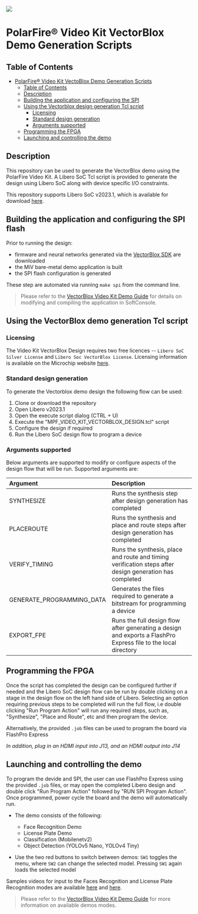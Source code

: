 ![](media/demo.gif)

# PolarFire&reg; Video Kit VectorBlox Demo Generation Scripts

## Table of Contents

- [PolarFire&reg; Video Kit VectoBlox Demo Generation Scripts](#polarfire-video-kit-vectorblox-demo-generation-scripts)
  - [Table of Contents](#table-of-contents)
  - [Description](#description)
  - [Building the application and configuring the SPI](#demo-building)
  - [Using the Vectorblox design generation Tcl script](#using-the-reference-design-generation-tcl-script)
    - [Licensing](#licensing)
    - [Standard design generation](#standard-design-generation)
    - [Arguments supported](#arguments-supported)
  - [Programming the FPGA](#programming-the-fpga)
  - [Launching and controlling the demo](#demo-controlling)

<a name="description"></a>
## Description

This repository can be used to generate the VectorBlox demo using the PolarFire Video Kit. A Libero SoC Tcl script is provided to generate the design using Libero SoC along with device specific I/O constraints.

This repository supports Libero SoC v2023.1, which is available for download [here](https://www.microsemi.com/product-directory/design-resources/1750-libero-soc#downloads).

<a name="demo-building"></a>
## Building the application and configuring the SPI flash

Prior to running the design:
  - firmware and neural networks generated via the [VectorBlox SDK](https://github.com/Microchip-Vectorblox/VectorBlox-SDK) are downloaded
  - the MiV bare-metal demo application is built
  - the SPI flash configuration is generated

These step are automated via running `make spi` from the command line.

> Please refer to the [VectorBlox Video Kit Demo Guide](docs/VectorBlox_Video_Kit_Demo_Guide.pdf) for details on modifying and compiling the application in SoftConsole.


<a name="using-the-vectorblox-demo-generation-tcl-script"></a>
## Using the VectorBlox demo generation Tcl script

<a name="licensing"></a>
### Licensing

The Video Kit VectorBlox Design requires two free licences -- `Libero SoC Silver License` and `Libero Soc VectorBlox License`. Licensing information is available on the Microchip website [here](https://www.microchip.com/en-us/products/fpgas-and-plds/fpga-and-soc-design-tools/fpga/licensing).

<a name="standard-design-generation"></a>
### Standard design generation

To generate the Vectorblox demo design the following flow can be used:

1. Clone or download the repository
2. Open Libero v2023.1
3. Open the execute script dialog (CTRL + U)
4. Execute the "MPF_VIDEO_KIT_VECTORBLOX_DESIGN.tcl" script
5. Configure the design if required
6. Run the Libero SoC design flow to program a device

<a name="arguments-supported"></a>
### Arguments supported

Below arguments are supported to modify or configure aspects of the design flow that will be run. Supported arguments are:

| Argument                  | Description                                                                                                                                |
| :------------------------ | :------------------------------------------------------------------------------------------------------------------------------------------|
| SYNTHESIZE                | Runs the synthesis step after design generation has completed                                                         |
| PLACEROUTE                | Runs the synthesis and place and route steps after design generation has completed                                    |
| VERIFY_TIMING             | Runs the synthesis, place and route and timing verification steps after design generation has completed               |
| GENERATE_PROGRAMMING_DATA | Generates the files required to generate a bitstream for programming a device                                         |
| EXPORT_FPE                | Runs the full design flow after generating a design and exports a FlashPro Express file to the local directory                              |

<a name="programming-the-fpga"></a>
## Programming the FPGA

Once the script has completed the design can be configured further if needed and the Libero SoC design flow can be run by double clicking on a stage in the design flow on the left hand side of Libero. Selecting an option requiring previous steps to be completed will run the full flow, i.e double clicking "Run Program Action" will run any required steps, such as, "Synthesize", "Place and Route", etc and then program the device.

Alternatively, the provided `.job` files can be used to program the board via FlashPro Express 

*In addition, plug in an HDMI input into J13, and an HDMI output into J14*


<a name="demo-controlling"></a>
## Launching and controlling the demo

To program the devide and SPI, the user can use FlashPro Express using the provided `.job` files, or may open the completed Libero design and double click "Run Program Action" followed by "RUN SPI Program Action". Once programmed, power cycle the board and the demo will automatically run.

- The demo consists of the following:
    - Face Recognition Demo
    - License Plate Demo
    - Classification (Mobilenetv2)
    - Object Detection (YOLOv5 Nano, YOLOv4 Tiny)

- Use the two red buttons to switch between demos: `SW1` toggles the menu, where `SW2` can change the selected model. Pressing `SW1` again loads the selected model  

Samples videos for input to the Faces Recognition and License Plate Recognition modes are available [here](https://vector-blox-model-zoo.s3.us-west-2.amazonaws.com/Releases/SampleFaces.mp4) and [here](https://vector-blox-model-zoo.s3.us-west-2.amazonaws.com/Releases/SamplePlates.mp4).

> Please refer to the [VectorBlox Video Kit Demo Guide](docs/VectorBlox_Video_Kit_Demo_Guide.pdf) for more information on available demos modes.
